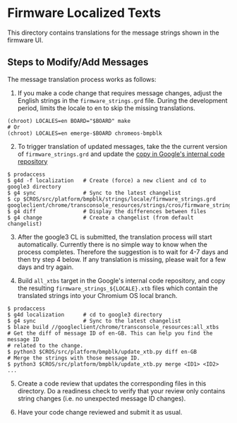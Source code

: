 # Firmware Localized Texts

This directory contains translations for the message strings shown in the
firmware UI.

## Steps to Modify/Add Messages
The message translation process works as follows:

1. If you make a code change that requires message changes, adjust the English
strings in the `firmware_strings.grd` file. During the development period,
limits the locale to en to skip the missing translations.

```
(chroot) LOCALES=en BOARD="$BOARD" make
# Or
(chroot) LOCALES=en emerge-$BOARD chromeos-bmpblk
```

2. To trigger translation of updated messages, take the the current version of
`firmware_strings.grd` and update the [copy in Google's internal code repository
](https://cs.corp.google.com/piper///depot/google3/googleclient/chrome/transconsole_resources/strings/cros/firmware_strings.grd)

```shell
$ prodaccess
$ g4d -f localization   # Create (force) a new client and cd to google3 directory
$ g4 sync               # Sync to the latest changelist
$ cp $CROS/src/platform/bmpblk/strings/locale/firmware_strings.grd googleclient/chrome/transconsole_resources/strings/cros/firmware_strings.grd
$ g4 diff               # Display the differences between files
$ g4 change             # Create a changelist (from default changelist)
```

3. After the google3 CL is submitted, the translation process will start
automatically.
Currently there is no simple way to know when the process completes.
Therefore the suggestion is to wait for 4-7 days and then try step 4 below.
If any translation is missing, please wait for a few days and try again.

4. Build `all_xtbs` target in the Google's internal code repository, and copy
the resulting `firmware_strings_${LOCALE}.xtb` files which contain the
translated strings into your Chromium OS local branch.

```shell
$ prodaccess
$ g4d localization      # cd to google3 directory
$ g4 sync               # Sync to the latest changelist
$ blaze build //googleclient/chrome/transconsole_resources:all_xtbs
# Get the diff of message ID of en-GB. This can help you find the message ID
# related to the change.
$ python3 $CROS/src/platform/bmpblk/update_xtb.py diff en-GB
# Merge the strings with those message ID.
$ python3 $CROS/src/platform/bmpblk/update_xtb.py merge <ID1> <ID2> ...
```

5. Create a code review that updates the corresponding files in this directory.
Do a readiness check to verify that your review only contains string changes
(i.e. no unexpected message ID changes).

6. Have your code change reviewed and submit it as usual.
